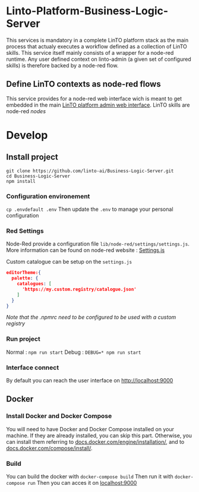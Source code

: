 # Linto-Platform-Business-Logic-Server
This services is mandatory in a complete LinTO platform stack as the main process that actualy executes a workflow defined as a collection of LinTO skills. This service itself mainly consists of a wrapper for a node-red runtime. Any user defined context on linto-admin (a given set of configured skills) is therefore backed by a node-red flow.

## Define LinTO contexts as node-red flows
This service provides for a node-red web interface wich is meant to get embedded in the main [LinTO platform admin web interface](https://github.com/linto-ai/linto-platform-admin/). LinTO skills are node-red _nodes_

# Develop

## Install project
```
git clone https://github.com/linto-ai/Business-Logic-Server.git
cd Business-Logic-Server
npm install
```

### Configuration environement
`cp .envdefault .env`
Then update the `.env` to manage your personal configuration

### Red Settings
Node-Red provide a configuration file `lib/node-red/settings/settings.js`.
More information can be found on node-red website : [Settings.js](https://nodered.org/docs/user-guide/runtime/settings-file)

Custom catalogue can be setup on the `settings.js`
```json
editorTheme:{
  palette: {
    catalogues: [
      'https://my.custom.registry/catalogue.json'
    ]
  }
}
```
*Note that the .npmrc need to be configured to be used with a custom registry*

### Run project
Normal : `npm run start`
Debug : `DEBUG=* npm run start`

### Interface connect
By default you can reach the user interface on [http://localhost:9000](http://localhost:9000)

## Docker
### Install Docker and Docker Compose
You will need to have Docker and Docker Compose installed on your machine. If they are already installed, you can skip this part.
Otherwise, you can install them referring to [docs.docker.com/engine/installation/](https://docs.docker.com/engine/installation/ "Install Docker"), and to [docs.docker.com/compose/install/](https://docs.docker.com/compose/install/ "Install Docker Compose").

### Build
You can build the docker with `docker-compose build`
Then run it with `docker-compose run`
Then you can acces it on  [localhost:9000](http://localhost:9000)
